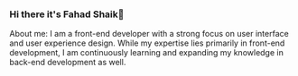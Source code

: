 ### Hi there it's Fahad Shaik👋
About me:
I am a front-end developer with a strong focus on user interface and user experience design. While my expertise lies primarily in front-end development, I am continuously learning and expanding my knowledge in back-end development as well.
<!--
**FahadShaik/FahadShaik** is a ✨ _special_ ✨ repository because its `README.md` (this file) appears on your GitHub profile.

Here are some ideas to get you started:

- 🔭 I’m currently working on ...
- 🌱 I’m currently learning ...
- 👯 I’m looking to collaborate on ...
- 🤔 I’m looking for help with ...
- 💬 Ask me about ...
- 📫 How to reach me: ...
- 😄 Pronouns: ...
- ⚡ Fun fact: ...
-->
